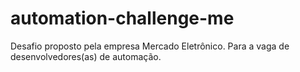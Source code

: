 # automation-challenge-me
Desafio proposto pela empresa Mercado Eletrônico. Para a vaga de desenvolvedores(as) de automação.
